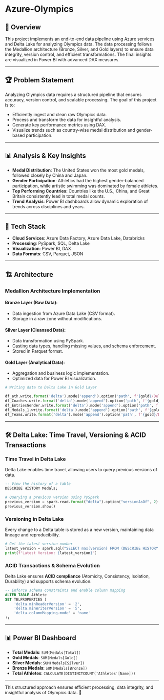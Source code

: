 # Azure-Olympics
## 📌 Overview

This project implements an end-to-end data pipeline using Azure services and Delta Lake for analyzing Olympics data. The data processing follows the Medallion architecture (Bronze, Silver, and Gold layers) to ensure data integrity, version control, and efficient transformations. The final insights are visualized in Power BI with advanced DAX measures.

---

## 🏆 Problem Statement

Analyzing Olympics data requires a structured pipeline that ensures accuracy, version control, and scalable processing. The goal of this project is to:

- Efficiently ingest and clean raw Olympics data.
- Process and transform the data for insightful analysis.
- Generate key performance metrics using DAX.
- Visualize trends such as country-wise medal distribution and gender-based participation.

---

## 📊 Analysis & Key Insights

- **Medal Distribution**: The United States won the most gold medals, followed closely by China and Japan.
- **Gender Participation**: Athletics had the highest gender-balanced participation, while artistic swimming was dominated by female athletes.
- **Top Performing Countries**: Countries like the U.S., China, and Great Britain consistently lead in total medal counts.
- **Trend Analysis**: Power BI dashboards allow dynamic exploration of trends across disciplines and years.

---

## 🚀 Tech Stack

- **Cloud Services**: Azure Data Factory, Azure Data Lake, Databricks
- **Processing**: PySpark, SQL, Delta Lake
- **Visualization**: Power BI, DAX
- **Data Formats**: CSV, Parquet, JSON

---

## 🏗️ Architecture

### **Medallion Architecture Implementation**

#### **Bronze Layer (Raw Data):**
- Data ingestion from Azure Data Lake (CSV format).
- Storage in a raw zone without modifications.

#### **Silver Layer (Cleansed Data):**
- Data transformation using PySpark.
- Casting data types, handling missing values, and schema enforcement.
- Stored in Parquet format.

#### **Gold Layer (Analytical Data):**
- Aggregation and business logic implementation.
- Optimized data for Power BI visualization.

```python
# Writing data to Delta Lake in Gold Layer

df_ath.write.format('delta').mode('append').option('path', f'{gold}/Delta/Athletes').saveAsTable('Athlete')
df_Coaches.write.format('delta').mode('append').option('path', f'{gold}/Delta/Coaches').saveAsTable('Coaches')
df_EntriesGender.write.format('delta').mode('append').option('path', f'{gold}/Delta/EntriesGender').saveAsTable('EntriesGender')
df_Medals_1.write.format('delta').mode('append').option('path', f'{gold}/Delta/Medals').saveAsTable('Medals')
df_Teams.write.format('delta').mode('append').option('path', f'{gold}/Delta/Teams').saveAsTable('Teams')
```

---

## 🛠️ Delta Lake: Time Travel, Versioning & ACID Transactions

### **Time Travel in Delta Lake**
Delta Lake enables time travel, allowing users to query previous versions of data.

```sql
-- View the history of a table
DESCRIBE HISTORY Medals;
```

```python
# Querying a previous version using PySpark
previous_version = spark.read.format("delta").option("versionAsOf", 2).load(f"{gold}/Delta/Medals")
previous_version.show()
```

### **Versioning in Delta Lake**
Every change to a Delta table is stored as a new version, maintaining data lineage and reproducibility.

```python
# Get the latest version number
latest_version = spark.sql("SELECT max(version) FROM (DESCRIBE HISTORY Medals)")
print(f"Latest Version: {latest_version}")
```

### **ACID Transactions & Schema Evolution**
Delta Lake ensures **ACID compliance** (Atomicity, Consistency, Isolation, Durability) and supports schema evolution.

```sql
-- Enforce schema constraints and enable column mapping
ALTER TABLE Athlete
SET TBLPROPERTIES (
    'delta.minReaderVersion' = '2',
    'delta.minWriterVersion' = '5',
    'delta.columnMapping.mode' = 'name'
);
```

---

## 📊 Power BI Dashboard

- **Total Medals**: `SUM(Medals[Total])`
- **Gold Medals**: `SUM(Medals[Gold])`
- **Silver Medals**: `SUM(Medals[Silver])`
- **Bronze Medals**: `SUM(Medals[Bronze])`
- **Total Athletes**: `CALCULATE(DISTINCTCOUNT('Athletes'[Name]))`

---

This structured approach ensures efficient processing, data integrity, and insightful analysis of Olympics data. 🚀
